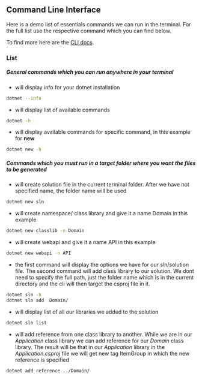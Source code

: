 ## Command Line Interface

Here is a demo list of essentials commands we can run in the terminal. For the full list use the respective command which you can find below.

To find more here are the [CLI docs](https://docs.microsoft.com/en-us/dotnet/core/tools/).

### List

##### General commands which you can run anywhere in your terminal

- will display info for your dotnet installation

```bash
dotnet --info
```

- will display list of available commands

```bash
dotnet -h
```

- will display available commands for specific command, in this example for **new**

```bash
dotnet new -h
```

##### Commands which you must run in a target folder where you want the files to be generated

- will create solution file in the current terminal folder. After we have not specified name, the folder name will be used

```bash
dotnet new sln
```

- will create namespace/ class library and give it a name Domain in this example

```bash
dotnet new classlib -n Domain
```

- will create webapi and give it a name API in this example

```bash
dotnet new webapi -n API
```

- the first command will display the options we have for our sln/solution file. The second command will add class library to our solution. We dont need to specify the full path, just the folder name which is in the current directory and the cli will then target the csproj file in it.

```bash
dotnet sln -h
dotnet sln add  Domain/
```

- will display list of all our libraries we added to the solution

```bash
dotnet sln list
```

- will add reference from one class library to another. While we are in our *Application* class library we can add reference for our *Domain* class library. The result will be that in our *Application* library in the *Application.csproj* file we will get new tag ItemGroup in which the new reference is specified

```bash
dotnet add reference ../Domain/
```
